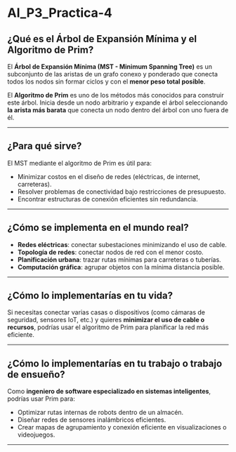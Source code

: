 # AI_P3_Practica-4

## ¿Qué es el Árbol de Expansión Mínima y el Algoritmo de Prim?

El **Árbol de Expansión Mínima (MST - Minimum Spanning Tree)** es un subconjunto de las aristas de un grafo conexo y ponderado que conecta todos los nodos sin formar ciclos y con el **menor peso total posible**.

El **Algoritmo de Prim** es uno de los métodos más conocidos para construir este árbol. Inicia desde un nodo arbitrario y expande el árbol seleccionando **la arista más barata** que conecta un nodo dentro del árbol con uno fuera de él.

---

## ¿Para qué sirve?

El MST mediante el algoritmo de Prim es útil para:

- Minimizar costos en el diseño de redes (eléctricas, de internet, carreteras).
- Resolver problemas de conectividad bajo restricciones de presupuesto.
- Encontrar estructuras de conexión eficientes sin redundancia.

---

## ¿Cómo se implementa en el mundo real?

- **Redes eléctricas**: conectar subestaciones minimizando el uso de cable.
- **Topología de redes**: conectar nodos de red con el menor costo.
- **Planificación urbana**: trazar rutas mínimas para carreteras o tuberías.
- **Computación gráfica**: agrupar objetos con la mínima distancia posible.

---

## ¿Cómo lo implementarías en tu vida?

Si necesitas conectar varias casas o dispositivos (como cámaras de seguridad, sensores IoT, etc.) y quieres **minimizar el uso de cable o recursos**, podrías usar el algoritmo de Prim para planificar la red más eficiente.

---

## ¿Cómo lo implementarías en tu trabajo o trabajo de ensueño?

Como **ingeniero de software especializado en sistemas inteligentes**, podrías usar Prim para:

- Optimizar rutas internas de robots dentro de un almacén.
- Diseñar redes de sensores inalámbricos eficientes.
- Crear mapas de agrupamiento y conexión eficiente en visualizaciones o videojuegos.

---
